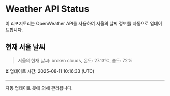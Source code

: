 
# Weather API Status

이 리포지토리는 OpenWeather API를 사용하여 서울의 날씨 정보를 자동으로 업데이트합니다.

## 현재 서울 날씨
> 서울의 현재 날씨: broken clouds, 온도: 27.13°C, 습도: 72%

⏳ 업데이트 시간: 2025-08-11 10:16:33 (UTC)

---
자동 업데이트 봇에 의해 관리됩니다.
